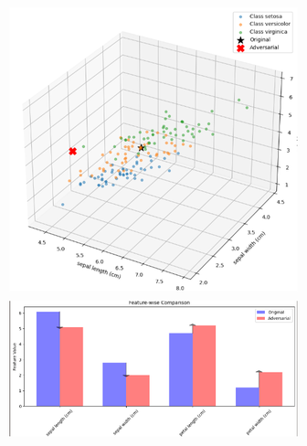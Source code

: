 <p align="center">
  <img src="/3d-plot.png">
 
</p>


<p align="center">
  <img src="/feature-wise-comparision.png">
 
</p>

 
